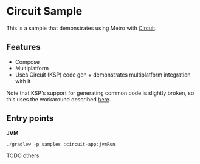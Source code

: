 # Circuit Sample

This is a sample that demonstrates using Metro with [Circuit](https://github.com/slackhq/circuit).

## Features

- Compose
- Multiplatform
- Uses Circuit (KSP) code gen + demonstrates multiplatform integration with it

Note that KSP's support for generating common code is slightly broken, so this uses the workaround described [here](https://github.com/google/ksp/issues/567#issuecomment-2609469736).

## Entry points

**JVM**

```kotlin
./gradlew -p samples :circuit-app:jvmRun
```

TODO others
